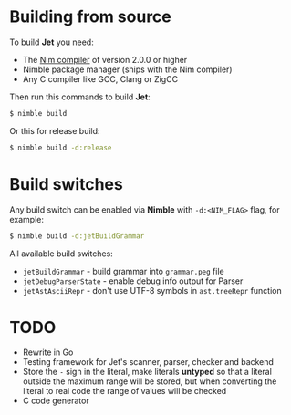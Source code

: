 # Building from source

To build **Jet** you need:
  - The [Nim compiler](https://nim-lang.org/) of version 2.0.0 or higher
  - Nimble package manager (ships with the Nim compiler)
  - Any C compiler like GCC, Clang or ZigCC

Then run this commands to build **Jet**:

```bash
$ nimble build
```

Or this for release build:

```bash
$ nimble build -d:release
```

# Build switches

Any build switch can be enabled via **Nimble** with `-d:<NIM_FLAG>` flag, for example:

```bash
$ nimble build -d:jetBuildGrammar
```

All available build switches:
  - `jetBuildGrammar` - build grammar into ``grammar.peg`` file
  - `jetDebugParserState` - enable debug info output for Parser
  - `jetAstAsciiRepr` - don't use UTF-8 symbols in ``ast.treeRepr`` function

# TODO

- Rewrite in Go
- Testing framework for Jet's scanner, parser, checker and backend
- Store the `-` sign in the literal, make literals **untyped** so that a literal outside the maximum range will be stored, but when converting the literal to real code the range of values will be checked
- C code generator
